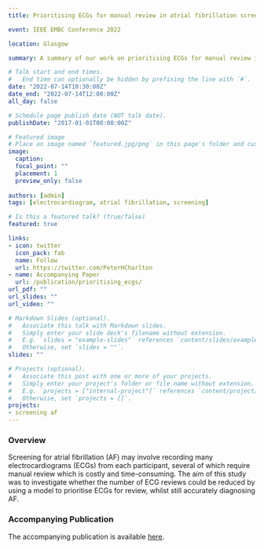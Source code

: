 ```yaml
---
title: Prioritising ECGs for manual review in atrial fibrillation screening

event: IEEE EMBC Conference 2022

location: Glasgow

summary: A summary of our work on prioritising ECGs for manual review in atrial fibrillation screening

# Talk start and end times.
#   End time can optionally be hidden by prefixing the line with `#`.
date: "2022-07-14T10:30:00Z"
date_end: "2022-07-14T12:00:00Z"
all_day: false

# Schedule page publish date (NOT talk date).
publishDate: "2017-01-01T00:00:00Z"

# Featured image
# Place an image named `featured.jpg/png` in this page's folder and customize its options here.
image: 
  caption: 
  focal_point: ""
  placement: 1
  preview_only: false
  
authors: [admin]
tags: [electrocardiogram, atrial fibrillation, screening]

# Is this a featured talk? (true/false)
featured: true

links:
- icon: twitter
  icon_pack: fab
  name: Follow
  url: https://twitter.com/PeterHCharlton
- name: Accompanying Paper
  url: /publication/prioritising_ecgs/
url_pdf: ""
url_slides: ""
url_video: ""

# Markdown Slides (optional).
#   Associate this talk with Markdown slides.
#   Simply enter your slide deck's filename without extension.
#   E.g. `slides = "example-slides"` references `content/slides/example-slides.md`.
#   Otherwise, set `slides = ""`.
slides: ""

# Projects (optional).
#   Associate this post with one or more of your projects.
#   Simply enter your project's folder or file name without extension.
#   E.g. `projects = ["internal-project"]` references `content/project/deep-learning/index.md`.
#   Otherwise, set `projects = []`.
projects:
- screening af
---
```


### Overview

Screening for atrial fibrillation (AF) may involve recording many electrocardiograms (ECGs) from each participant, several of which require manual review which is costly and time-consuming. The aim of this study was to investigate whether the number of ECG reviews could be reduced by using a model to prioritise ECGs for review, whilst still accurately diagnosing AF.

### Accompanying Publication

The accompanying publication is available [here](https://doi.org/10.5281/zenodo.6826342).



